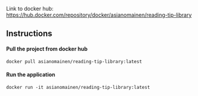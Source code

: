 Link to docker hub: https://hub.docker.com/repository/docker/asianomainen/reading-tip-library

## Instructions

#### Pull the project from docker hub

```
docker pull asianomainen/reading-tip-library:latest
``` 

#### Run the application

```
docker run -it asianomainen/reading-tip-library:latest
``` 
